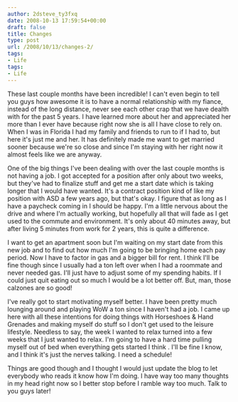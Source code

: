 ```yaml
---
author: 2dsteve_ty3fxq
date: 2008-10-13 17:59:54+00:00
draft: false
title: Changes
type: post
url: /2008/10/13/changes-2/
tags:
- Life
tags:
- Life
---
```


These last couple months have been incredible! I can't even begin to tell you guys how awesome it is to have a normal relationship with my fiance, instead of the long distance, never see each other crap that we have dealth with for the past 5 years. I have learned more about her and appreciated her more than I ever have because right now she is all I have close to rely on. When I was in Florida I had my family and friends to run to if I had to, but here it's just me and her. It has definitely made me want to get married sooner because we're so close and since I'm staying with her right now it almost feels like we are anyway.

One of the big things I've been dealing with over the last couple months is not having a job. I got accepted for a position after only about two weeks, but they've had to finalize stuff and get me a start date which is taking longer that I would have wanted. It's a contract position kind of like my position with ASD a few years ago, but that's okay. I figure that as long as I have a paycheck coming in I should be happy. I'm a little nervous about the drive and where I'm actually working, but hopefully all that will fade as I get used to the commute and environment. It's only about 40 minutes away, but after living 5 minutes from work for 2 years, this is quite a difference.

I want to get an apartment soon but I'm waiting on my start date from this new job and to find out how much I'm going to be bringing home each pay period. Now I have to factor in gas and a bigger bill for rent. I think I'll be fine though since I usually had a ton left over when I had a roommate and never needed gas. I'll just have to adjust some of my spending habits. If I could just quit eating out so much I would be a lot better off. But, man, those calzones are so good!

I've really got to start motivating myself better. I have been pretty much lounging around and playing WoW a ton since I haven't had a job. I came up here with all these intentions for doing things with Horseshoes & Hand Grenades and making myself do stuff so I don't get used to the leisure lifestyle. Needless to say, the week I wanted to relax turned into a few weeks that I just wanted to relax. I'm going to have a hard time pulling myself out of bed when everything gets started I think . I'll be fine I know, and I think it's just the nerves talking. I need a schedule!

Things are good though and I thought I would just update the blog to let everybody who reads it know how I'm doing. I have way too many thoughts in my head right now so I better stop before I ramble way too much. Talk to you guys later!
